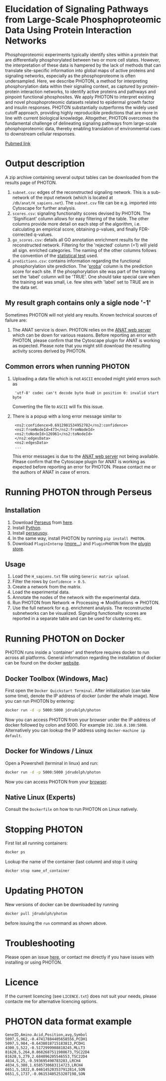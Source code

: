 # Elucidation of Signaling Pathways from Large-Scale Phosphoproteomic Data Using Protein Interaction Networks

Phosphoproteomic experiments typically identify sites within a protein that are differentially phosphorylated between two or more cell states. However, the interpretation of these data is hampered by the lack of methods that can translate site-specific information into global maps of active proteins and signaling networks, especially as the phosphoproteome is often undersampled. Here, we describe PHOTON, a method for interpreting phosphorylation data within their signaling context, as captured by protein-protein interaction networks, to identify active proteins and pathways and pinpoint functional phosphosites. We apply PHOTON to interpret existing and novel phosphoproteomic datasets related to epidermal growth factor and insulin responses. PHOTON substantially outperforms the widely used cutoff approach, providing highly reproducible predictions that are more in line with current biological knowledge. Altogether, PHOTON overcomes the fundamental challenge of delineating signaling pathways from large-scale phosphoproteomic data, thereby enabling translation of environmental cues to downstream cellular responses.

[Pubmed link](https://www.ncbi.nlm.nih.gov/pubmed/28009266)

# Output description
A zip archive containing several output tables can be downloaded from the results page of PHOTON.

1. `subnet.csv`: edges of the reconstructed signaling network. This is a sub-network of the input network (which is located at `/db/anat/H_sapiens.net`). The `subnet.csv` file can be e.g. imported into Cytoscape for further analysis.
2. `scores.csv`: signaling functionality scores devised by PHOTON. The 'Significant' column allows for easy filtering of the table. The other columns provide more detail on each step of the algorithm, i.e. calculating an empirical score, obtaining p-values, and finally FDR-corrected q-values.
3. `go_scores.csv`: details all GO annotation enrichment results for the reconstructed network. Filtering for the 'rejected' column (=1) will yield all sign. enriched categories. The naming of the other columns follows the convention of the [statistical test](https://docs.scipy.org/doc/scipy/reference/generated/scipy.stats.hypergeom.html) used.
4. `predictions.csv`: contains information regarding the functional phosphorylation site prediction. The '[proba](http://scikit-learn.org/stable/modules/generated/sklearn.linear_model.LogisticRegression.html#sklearn.linear_model.LogisticRegression.predict_proba)' column is the prediction score for each site. If the phosphorylation site was part of the training set the 'label' column will be 'TRUE'. One should take special care when the training set was small, i.e. few sites with 'label' set to TRUE are in the data set.

## My result graph contains only a sigle node '-1'
Sometimes PHOTON will not yield any results. Known technical sources of failure are:

1. The ANAT service is down. PHOTON relies on the [ANAT web server](http://www.cs.tau.ac.il/~bnet/ANAT/) which can be down for various reasons. Before reporting an error with PHOTON, please confirm that the Cytoscape plugin for ANAT is working as expected. Please note that you might still download the resulting activity scores derived by PHOTON.

## Common errors when running PHOTON

1. Uploading a data file which is not `ASCII` encoded might yield errors such as
    
        'utf-8' codec can't decode byte 0xa0 in position 0: invalid start byte
        
   Converting the file to `ASCII` will fix this issue.
2. There is a popup with a long error message similar to

        <ns2:confidence>0.6912981534952782</ns2:confidence>
        <ns2:fromNodeId>473</ns2:fromNodeId>
        <ns2:toNodeId>126961</ns2:toNodeId>
        </ns2:edgesData>
        <ns2:edgesData>
        ...
        
    This error messages is due to the [ANAT web server](http://www.cs.tau.ac.il/~bnet/ANAT/) not being available.
    Please confirm that the Cytoscape plugin for ANAT is working as expected before reporting an error for PHOTON.
    Please contact me or the authors of ANAT in case of errors.
    
# Running PHOTON through Perseus

## Installation
1. Download [Perseus](https://www.ncbi.nlm.nih.gov/pubmed/27348712) from [here](http://www.coxdocs.org/doku.php?id=perseus:common:download_and_installation).
2. Install [Python](https://www.python.org/downloads/).
3. Install [perseuspy](https://github.com/jdrudolph/perseuspy).
4. In the same way, install PHOTON by running `pip install PHOTON`.
5. Download `PluginInterop` ([more...](https://github.com/jdrudolph/PluginInterop)) and `PluginPHOTON`
from the [plugin store](http://www.coxdocs.org/doku.php?id=perseus:user:plugins:store).

## Usage
1. Load the `H_sapiens.txt` file using `Generic matrix upload`.
2. Filter the rows by `Confidence > 0.5`.
3. Create a network from the matrix.
4. Load the experimental data.
5. Annotate the nodes of the network with the experimental data.
6. Run PHOTON from Network => Processing => Modifications => PHOTON.
7. Use the full network for e.g. enrichment analysis. The reconstructed subnetworks can be
visualized. Signaling functionality scores are reported in a separate table and can be used
for clustering etc.

# Running PHOTON on Docker

PHOTON runs inside a 'container' and therefore requires docker to run across all platforms.
General information regarding the installation of docker can be
found on the docker [website](https://docs.docker.com/engine/installation/).


## Docker Toolbox (Windows, Mac)

First open the `Docker Quickstart Terminal`. After initialization (can take some time),
denote the IP address of docker (under the whale image).
Now you can run PHOTON by entering:

```bash
docker run -d -p 5000:5000 jdrudolph/photon
```

Now you can access PHOTON from your browser under the IP address
of docker followed by colon and 5000. For example `192.168.0.100:5000`.
Alternatively you can lookup the IP address using `docker-machine ip default`.

## Docker for Windows / Linux

Open a Powershell (terminal in linux) and run:

```bash
docker run -d -p 5000:5000 jdrudolph/photon
```

Now you can access PHOTON from your [browser](http://localhost:5000).

## Native Linux (Experts)

Consult the `Dockerfile` on how to run PHOTON on Linux natively.

# Stopping PHOTON

First list all running containers:

```bash
docker ps
```

Lookup the name of the container (last column) and stop it using

```bash
docker stop name_of_container
```

# Updating PHOTON

New versions of docker can be downloaded by running

```bash
docker pull jdrudolph/photon
```

before issuing the `run` command as shown above.

# Troubleshooting
Please open an issue [here](https://github.com/jdrudolph/photon/issues), or
contact me directly if you have issues with installing or using PHOTON.

# Licence
If the current licencing (see `LICENCE.txt`) does not suit your needs,
please contacte me for alternative licencing options.

# PHOTON data format example

    GeneID,Amino.Acid,Position,avg,Symbol
    5097,S,962,-0.47417884405658556,PCDH1
    5097,S,984,-0.6438018715183813,PCDH1
    4300,S,522,-0.5172999908818245,MLLT3
    81628,S,264,0.8682687511988673,TSC22D4
    81628,S,279,2.684096205546553,TSC22D4
    4034,S,25,-0.593695490783283,LRCH4
    4034,S,380,1.6585730683114723,LRCH4
    6651,S,1822,0.046145203537912814,SON
    6651,S,1737,-0.06153405253207198,SON
 
